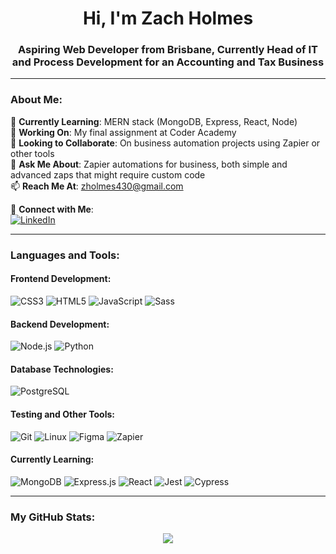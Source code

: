 
<h1 align="center">Hi, I'm Zach Holmes</h1>
<h3 align="center">Aspiring Web Developer from Brisbane, Currently Head of IT and Process Development for an Accounting and Tax Business</h3>

<!--
<p align="center">
  <img src="URL_TO_YOUR_BANNER_IMAGE" alt="Banner with a catchy tagline or visual">
</p>
-->

---

### About Me:

🌱 **Currently Learning**: MERN stack (MongoDB, Express, React, Node)  
🔭 **Working On**: My final assignment at Coder Academy  
👯 **Looking to Collaborate**: On business automation projects using Zapier or other tools  
💬 **Ask Me About**: Zapier automations for business, both simple and advanced zaps that might require custom code  
📫 **Reach Me At**: [zholmes430@gmail.com](mailto:zholmes430@gmail.com)

🔗 **Connect with Me**:  
  [![LinkedIn](https://img.shields.io/badge/LinkedIn-Zach_Holmes-blue?style=flat-square&logo=linkedin)](https://www.linkedin.com/in/zach-holmes-60042a181/)

---

### Languages and Tools:

#### Frontend Development:
<p align="left">
  <img src="https://img.shields.io/badge/CSS3-%231572B6.svg?style=for-the-badge&logo=css3&logoColor=white" alt="CSS3" title="CSS3 - Styling and layout for web pages"/>
  <img src="https://img.shields.io/badge/HTML5-E34F26?style=for-the-badge&logo=html5&logoColor=white" alt="HTML5" title="HTML5 - Markup language for structuring web content"/>
  <img src="https://img.shields.io/badge/JavaScript-F7DF1E?style=for-the-badge&logo=javascript&logoColor=black" alt="JavaScript" title="JavaScript - Programming language for web interactivity"/>
  <img src="https://img.shields.io/badge/Sass-CC6699?style=for-the-badge&logo=sass&logoColor=white" alt="Sass" title="Sass - CSS preprocessor for more efficient styling"/>
</p>

#### Backend Development:
<p align="left">
  <img src="https://img.shields.io/badge/Node.js-339933?style=for-the-badge&logo=nodedotjs&logoColor=white" alt="Node.js" title="Node.js - JavaScript runtime for server-side development"/>
  <img src="https://img.shields.io/badge/Python-3776AB?style=for-the-badge&logo=python&logoColor=white" alt="Python" title="Python - General-purpose programming language"/>
</p>

#### Database Technologies:
<p align="left">
  <img src="https://img.shields.io/badge/PostgreSQL-316192?style=for-the-badge&logo=postgresql&logoColor=white" alt="PostgreSQL" title="PostgreSQL - Advanced open source relational database"/>
</p>

#### Testing and Other Tools:
<p align="left">
  <img src="https://img.shields.io/badge/Git-F05032?style=for-the-badge&logo=git&logoColor=white" alt="Git" title="Git - Version control system"/>
  <img src="https://img.shields.io/badge/Linux-FCC624?style=for-the-badge&logo=linux&logoColor=black" alt="Linux" title="Linux - Operating system"/>
  <img src="https://img.shields.io/badge/Figma-F24E1E?style=for-the-badge&logo=figma&logoColor=white" alt="Figma" title="Figma - UI/UX design tool"/>
  <img src="https://img.shields.io/badge/Zapier-FF4A00?style=for-the-badge&logo=zapier&logoColor=white" alt="Zapier" title="Zapier - Automation tool for connecting apps and services"/>
</p>

#### Currently Learning: 
<p align="left">
  <img src="https://img.shields.io/badge/MongoDB-47A248?style=for-the-badge&logo=mongodb&logoColor=white" alt="MongoDB" title="MongoDB - NoSQL database for modern applications"/>
  <img src="https://img.shields.io/badge/Express.js-404D59?style=for-the-badge" alt="Express.js" title="Express.js - Web application framework for Node.js"/>
  <img src="https://img.shields.io/badge/React-20232A?style=for-the-badge&logo=react&logoColor=61DAFB" alt="React" title="React - JavaScript library for building user interfaces"/>
  <img src="https://img.shields.io/badge/Jest-C21325?style=for-the-badge&logo=jest&logoColor=white" alt="Jest" title="Jest - JavaScript testing framework"/>
  <img src="https://img.shields.io/badge/Cypress-17202C?style=for-the-badge&logo=cypress&logoColor=white" alt="Cypress" title="Cypress - End-to-end testing framework"/>
</p>

---

### My GitHub Stats:
<p align="center">
<!--   <img src="https://github-readme-stats.vercel.app/api/top-langs?username=zholmes430&layout=compact" alt="Languages Used"> -->
<!--   <img src="https://github-readme-stats.vercel.app/api?username=zholmes430&show_icons=true" alt="GitHub Stats"> -->
  <img src="https://github-readme-stats.vercel.app/api/top-langs/?username=zachholmesdev&langs_count=5&theme=tokyonight">
</p>



<!--
**zholmes430/zholmes430** is a ✨ _special_ ✨ repository because its `README.md` (this file) appears on your GitHub profile.

Here are some ideas to get you started:

- 🔭 I’m currently working on ...
- 🌱 I’m currently learning ...
- 👯 I’m looking to collaborate on ...
- 🤔 I’m looking for help with ...
- 💬 Ask me about ...
- 📫 How to reach me: ...
- 😄 Pronouns: ...
- ⚡ Fun fact: ...
-->
